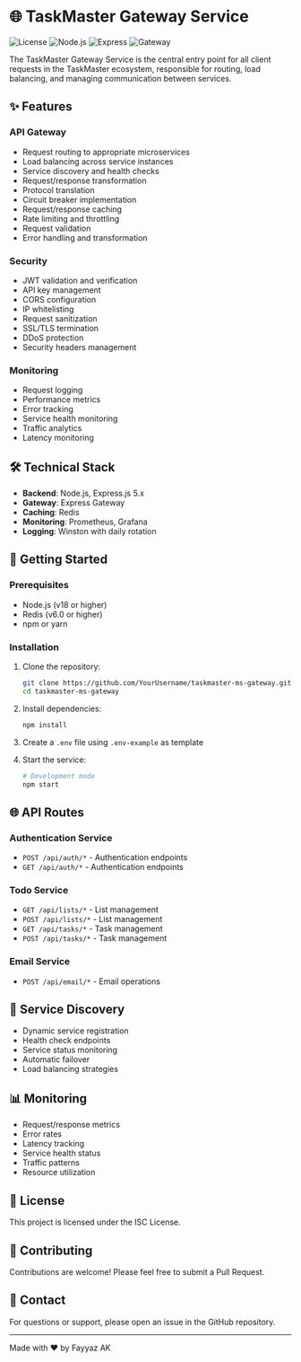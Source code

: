 # 🌐 TaskMaster Gateway Service

![License](https://img.shields.io/badge/license-ISC-blue.svg)
![Node.js](https://img.shields.io/badge/Node.js-18+-green.svg)
![Express](https://img.shields.io/badge/Express-5.x-lightgrey.svg)
![Gateway](https://img.shields.io/badge/API-Gateway-purple.svg)

The TaskMaster Gateway Service is the central entry point for all client requests in the TaskMaster ecosystem, responsible for routing, load balancing, and managing communication between services.

## ✨ Features

### API Gateway

- Request routing to appropriate microservices
- Load balancing across service instances
- Service discovery and health checks
- Request/response transformation
- Protocol translation
- Circuit breaker implementation
- Request/response caching
- Rate limiting and throttling
- Request validation
- Error handling and transformation

### Security

- JWT validation and verification
- API key management
- CORS configuration
- IP whitelisting
- Request sanitization
- SSL/TLS termination
- DDoS protection
- Security headers management

### Monitoring

- Request logging
- Performance metrics
- Error tracking
- Service health monitoring
- Traffic analytics
- Latency monitoring

## 🛠️ Technical Stack

- **Backend**: Node.js, Express.js 5.x
- **Gateway**: Express Gateway
- **Caching**: Redis
- **Monitoring**: Prometheus, Grafana
- **Logging**: Winston with daily rotation

## 🚀 Getting Started

### Prerequisites

- Node.js (v18 or higher)
- Redis (v6.0 or higher)
- npm or yarn

### Installation

1. Clone the repository:

   ```bash
   git clone https://github.com/YourUsername/taskmaster-ms-gateway.git
   cd taskmaster-ms-gateway
   ```

2. Install dependencies:

   ```bash
   npm install
   ```

3. Create a `.env` file using `.env-example` as template

4. Start the service:
   ```bash
   # Development mode
   npm start
   ```

## 🌐 API Routes

### Authentication Service

- `POST /api/auth/*` - Authentication endpoints
- `GET /api/auth/*` - Authentication endpoints

### Todo Service

- `GET /api/lists/*` - List management
- `POST /api/lists/*` - List management
- `GET /api/tasks/*` - Task management
- `POST /api/tasks/*` - Task management

### Email Service

- `POST /api/email/*` - Email operations

## 🔄 Service Discovery

- Dynamic service registration
- Health check endpoints
- Service status monitoring
- Automatic failover
- Load balancing strategies

## 📊 Monitoring

- Request/response metrics
- Error rates
- Latency tracking
- Service health status
- Traffic patterns
- Resource utilization

## 📄 License

This project is licensed under the ISC License.

## 👥 Contributing

Contributions are welcome! Please feel free to submit a Pull Request.

## 📧 Contact

For questions or support, please open an issue in the GitHub repository.

---

Made with ❤️ by Fayyaz AK
